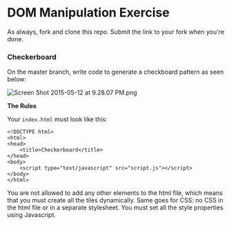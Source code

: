 # DOM Manipulation Exercise

As always, fork and clone this repo.  Submit the link to your fork when you're done.

### Checkerboard

On the master branch, write code to generate a checkboard pattern as seen below:

![Screen Shot 2015-05-12 at 9.28.07 PM.png](https://draftin.com:443/images/29112?token=H321vjS2Gw41xPTjzAyQEaanRGjm6cAAskSoQgbnGA3El3ojEIP8BRWE8sjyUGBBkd7o1MKNRCpIzYc32qvwsyQ)

**The Rules**

Your `index.html` must look like this:

```
<!DOCTYPE html>
<html>
<head>
	<title>Checkerboard</title>
</head>
<body>
	<script type="text/javascript" src="script.js"></script>
</body>
</html>
```

You are not allowed to add any other elements to the html file, which means that you must create all the tiles dynamically.  Same goes for CSS: no CSS in the html file or in a separate stylesheet.  You must set all the style properties using Javascript.
